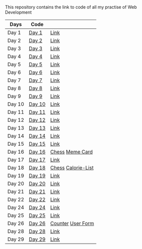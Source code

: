 This repository contains the link to code of all my practise of Web Development

| Days   | Code                                                                                           |                                                                                                                                               |
| ------ | ---------------------------------------------------------------------------------------------- | --------------------------------------------------------------------------------------------------------------------------------------------- |
| Day 1  | [Day 1](https://github.com/siddharth20190428/Frontend-THAs/tree/main/Day%201)                  | [Link](https://siddharth20190428.github.io/Frontend-THAs/Day%201/index.html)                                                                  |
| Day 2  | [Day 2](https://github.com/siddharth20190428/Frontend-THAs/tree/main/Day%202)                  | [Link](https://siddharth20190428.github.io/Frontend-THAs/Day%202/index.html)                                                                  |
| Day 3  | [Day 3](https://github.com/siddharth20190428/Frontend-THAs/tree/main/Day%203)                  | [Link](https://siddharth20190428.github.io/Frontend-THAs/Day%203/index.html)                                                                  |
| Day 4  | [Day 4](https://github.com/siddharth20190428/Frontend-THAs/tree/main/Day%204)                  | [Link](https://siddharth20190428.github.io/Frontend-THAs/Day%204/index.html)                                                                  |
| Day 5  | [Day 5](https://github.com/siddharth20190428/Frontend-THAs/tree/main/Day%205)                  | [Link](https://siddharth20190428.github.io/Frontend-THAs/Day%205/index.html)                                                                  |
| Day 6  | [Day 6](https://github.com/siddharth20190428/Frontend-THAs/tree/main/Day%206)                  | [Link](https://siddharth20190428.github.io/Frontend-THAs/Day%206/index.html)                                                                  |
| Day 7  | [Day 7](https://github.com/siddharth20190428/Frontend-THAs/tree/main/Day%207)                  | [Link](https://siddharth20190428.github.io/Frontend-THAs/Day%207/index.html)                                                                  |
| Day 8  | [Day 8](https://github.com/siddharth20190428/Frontend-THAs/tree/main/Day%208)                  | [Link](https://siddharth20190428.github.io/Frontend-THAs/Day%208/index.html)                                                                  |
| Day 9  | [Day 9](https://github.com/siddharth20190428/Frontend-THAs/tree/main/Day%209)                  | [Link](https://siddharth20190428.github.io/Frontend-THAs/Day%209/index.html)                                                                  |
| Day 10 | [Day 10](https://github.com/siddharth20190428/Frontend-THAs/tree/main/Day%2010)                | [Link](https://siddharth20190428.github.io/Frontend-THAs/Day%2010/index.html)                                                                 |
| Day 11 | [Day 11](https://github.com/siddharth20190428/Frontend-THAs/tree/main/Day%2011)                | [Link](https://siddharth20190428.github.io/Frontend-THAs/Day%2011/index.html)                                                                 |
| Day 12 | [Day 12](https://github.com/siddharth20190428/Frontend-THAs/tree/main/Day%2012)                | [Link](https://siddharth20190428.github.io/Frontend-THAs/Day%2012/index.html)                                                                 |
| Day 13 | [Day 13](https://github.com/siddharth20190428/Frontend-THAs/tree/main/Day%2013)                | [Link](https://siddharth20190428.github.io/Frontend-THAs/Day%2013/index.html)                                                                 |
| Day 14 | [Day 14](https://github.com/siddharth20190428/Frontend-THAs/tree/main/Day%2014)                | [Link](https://siddharth20190428.github.io/Frontend-THAs/Day%2014/index.html)                                                                 |
| Day 15 | [Day 15](https://github.com/siddharth20190428/Frontend-THAs/tree/main/Day%2015)                | [Link](https://siddharth20190428.github.io/Frontend-THAs/Day%2015/index.html)                                                                 |
| Day 16 | [Day 16](https://github.com/siddharth20190428/Frontend-THAs/tree/main/react-thas/src/Day%2016) | [Chess](https://siddharth-react-thas.netlify.app/#/day16/chess) [Meme Card](https://siddharth-react-thas.netlify.app/#/day16/meme-card)       |
| Day 17 | [Day 17](https://github.com/siddharth20190428/Frontend-THAs/tree/main/react-thas/src/Day%2017) | [Link](https://siddharth-react-thas.netlify.app/#/day17/)                                                                                     |
| Day 18 | [Day 18](https://github.com/siddharth20190428/Frontend-THAs/tree/main/react-thas/src/Day%2018) | [Chess](https://siddharth-react-thas.netlify.app/#/day18/chess) [Calorie-List](https://siddharth-react-thas.netlify.app/#/day18/calorie-list) |
| Day 19 | [Day 19](https://github.com/siddharth20190428/Frontend-THAs/tree/main/react-thas/src/Day%2019) | [Link](https://siddharth-react-thas.netlify.app/#/day19/)                                                                                     |
| Day 20 | [Day 20](https://github.com/siddharth20190428/Frontend-THAs/tree/main/react-thas/src/Day%2020) | [Link](https://siddharth-react-thas.netlify.app/#/day20/)                                                                                     |
| Day 21 | [Day 21](https://github.com/siddharth20190428/Frontend-THAs/tree/main/react-thas/src/Day%2021) | [Link](https://siddharth-react-thas.netlify.app/#/day21/)                                                                                     |
| Day 22 | [Day 22](https://github.com/siddharth20190428/Frontend-THAs/tree/main/react-thas/src/Day%2022) | [Link](https://siddharth-react-thas.netlify.app/#/day22/)                                                                                     |
| Day 24 | [Day 24](https://github.com/siddharth20190428/Frontend-THAs/tree/main/react-thas/src/Day%2024) | [Link](https://siddharth-react-thas.netlify.app/#/day24/)                                                                                     |
| Day 25 | [Day 25](https://github.com/siddharth20190428/Frontend-THAs/tree/main/react-thas/src/Day%2025) | [Link](https://siddharth-react-thas.netlify.app/#/day25/)                                                                                     |
| Day 26 | [Day 26](https://github.com/siddharth20190428/Frontend-THAs/tree/main/react-thas/src/Day%2026) | [Counter](https://siddharth-react-thas.netlify.app/#/day26/counter) [User Form](https://siddharth-react-thas.netlify.app/#/day26/user-form)   |
| Day 28 | [Day 28](https://github.com/siddharth20190428/Frontend-THAs/tree/main/react-thas/src/Day%2028) | [Link](https://siddharth-react-thas.netlify.app/#/day28/)                                                                                     |
| Day 29 | [Day 29](https://github.com/siddharth20190428/Frontend-THAs/tree/main/react-thas/src/Day%2029) | [Link](https://siddharth-react-thas.netlify.app/#/day29/)                                                                                     |
